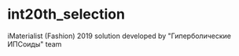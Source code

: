 # int20th_selection
iMaterialist (Fashion) 2019 solution developed by "Гиперболические ИПСоиды" team
